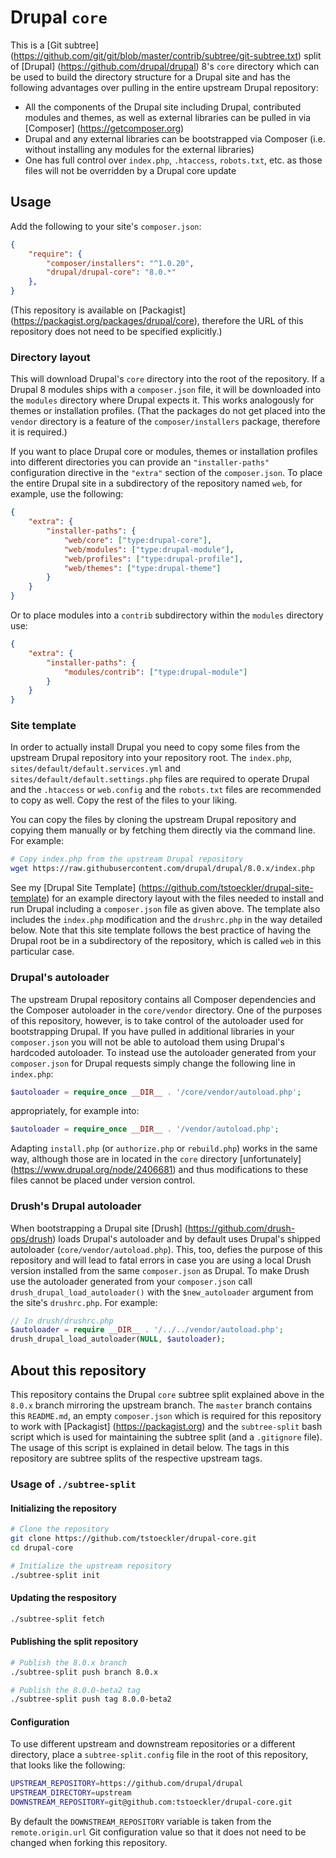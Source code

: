 # Drupal `core`

This is a [Git subtree] (https://github.com/git/git/blob/master/contrib/subtree/git-subtree.txt) split of [Drupal] (https://github.com/drupal/drupal) 8's `core` directory which can be used to build the directory structure for a Drupal site and has the following advantages over pulling in the entire upstream Drupal repository:
- All the components of the Drupal site including Drupal, contributed modules and themes, as well as external libraries can be pulled in via [Composer] (https://getcomposer.org)
- Drupal and any external libraries can be bootstrapped via Composer (i.e. without installing any modules for the external libraries)
- One has full control over `index.php`, `.htaccess`, `robots.txt`, etc. as those files will not be overridden by a Drupal core update

## Usage

Add the following to your site's `composer.json`:
``` json
{
    "require": {
        "composer/installers": "^1.0.20",
        "drupal/drupal-core": "8.0.*"
    },
}
```
(This repository is available on [Packagist] (https://packagist.org/packages/drupal/core), therefore the URL of this repository does not need to be specified explicitly.)

### Directory layout
This will download Drupal's `core` directory into the root of the repository. If a Drupal 8 modules ships with a `composer.json` file, it will be downloaded into the `modules` directory where Drupal expects it. This works analogously for themes or installation profiles. (That the packages do not get placed into the `vendor` directory is a feature of the `composer/installers` package, therefore it is required.)

If you want to place Drupal core or modules, themes or installation profiles into different directories you can provide an `"installer-paths"` configuration directive in the `"extra"` section of the `composer.json`. To place the entire Drupal site in a subdirectory of the repository named `web`, for example, use the following:
``` json
{
    "extra": {
        "installer-paths": {
            "web/core": ["type:drupal-core"],
            "web/modules": ["type:drupal-module"],
            "web/profiles": ["type:drupal-profile"],
            "web/themes": ["type:drupal-theme"]
        }
    }
}
```
Or to place modules into a `contrib` subdirectory within the `modules` directory use:
``` json
{
    "extra": {
        "installer-paths": {
            "modules/contrib": ["type:drupal-module"]
        }
    }
}
```

### Site template
In order to actually install Drupal you need to copy some files from the upstream Drupal repository into your repository root. The `index.php`, `sites/default/default.services.yml` and `sites/default/default.settings.php` files are required to operate Drupal and the `.htaccess` or `web.config` and the `robots.txt` files are recommended to copy as well. Copy the rest of the files to your liking.

You can copy the files by cloning the upstream Drupal repository and copying them manually or by fetching them directly via the command line. For example:
``` bash
# Copy index.php from the upstream Drupal repository
wget https://raw.githubusercontent.com/drupal/drupal/8.0.x/index.php
```

See my [Drupal Site Template] (https://github.com/tstoeckler/drupal-site-template) for an example directory layout with the files needed to install and run Drupal including a `composer.json` file as given above. The template also includes the `index.php` modification and the `drushrc.php` in the way detailed below. Note that this site template follows the best practice of having the Drupal root be in a subdirectory of the repository, which is called `web` in this particular case.

### Drupal's autoloader
The upstream Drupal repository contains all Composer dependencies and the Composer autoloader in the `core/vendor` directory. One of the purposes of this repository, however, is to take control of the autoloader used for bootstrapping Drupal. If you have pulled in additional libraries in your `composer.json` you will not be able to autoload them using Drupal's hardcoded autoloader. To instead use the autoloader generated from your `composer.json` for Drupal requests simply change the following line in `index.php`:
```php
$autoloader = require_once __DIR__ . '/core/vendor/autoload.php';
```
appropriately, for example into:
```php
$autoloader = require_once __DIR__ . '/vendor/autoload.php';
```
Adapting `install.php` (or `authorize.php` or `rebuild.php`) works in the same way, although those are in located in the `core` directory [unfortunately] (https://www.drupal.org/node/2406681) and thus modifications to these files cannot be placed under version control.

### Drush's Drupal autoloader
When bootstrapping a Drupal site [Drush] (https://github.com/drush-ops/drush) loads Drupal's autoloader and by default uses Drupal's shipped autoloader (`core/vendor/autoload.php`). This, too, defies the purpose of this repository and will lead to fatal errors in case you are using a local Drush version installed from the same `composer.json` as Drupal. To make Drush use the autoloader generated from your `composer.json` call `drush_drupal_load_autoloader()` with the `$new_autoloader` argument from the site's `drushrc.php`. For example:
```php
// In drush/drushrc.php
$autoloader = require __DIR__ . '/../../vendor/autoload.php';
drush_drupal_load_autoloader(NULL, $autoloader);
```

## About this repository
This repository contains the Drupal `core` subtree split explained above in the `8.0.x` branch mirroring the upstream branch. The `master` branch contains this `README.md`, an empty `composer.json` which is required for this repository to work with [Packagist] (https://packagist.org) and the `subtree-split` bash script which is used for maintaining the subtree split (and a `.gitignore` file). The usage of this script is explained in detail below. The tags in this repository are subtree splits of the respective upstream tags.

### Usage of `./subtree-split`

#### Initializing the repository
``` bash
# Clone the repository
git clone https://github.com/tstoeckler/drupal-core.git
cd drupal-core

# Initialize the upstream repository
./subtree-split init
```

#### Updating the respository
``` bash
./subtree-split fetch
```

#### Publishing the split repository
```bash
# Publish the 8.0.x branch
./subtree-split push branch 8.0.x

# Publish the 8.0.0-beta2 tag
./subtree-split push tag 8.0.0-beta2
```

#### Configuration
To use different upstream and downstream repositories or a different directory,
place a `subtree-split.config` file in the root of this repository, that looks
like the following:
```bash
UPSTREAM_REPOSITORY=https://github.com/drupal/drupal
UPSTREAM_DIRECTORY=upstream
DOWNSTREAM_REPOSITORY=git@github.com:tstoeckler/drupal-core.git
```
By default the `DOWNSTREAM_REPOSITORY` variable is taken from the `remote.origin.url` Git configuration value so that it does not need to be changed when forking this repository.
